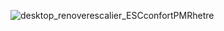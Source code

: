 ![desktop_renoverescalier_ESCconfortPMRhetre](//statics.lapeyre.fr/img/contrib/2bdd4da30020c0b1/desktop_renoverescalier_ESCconfortPMRhetre.jpg)
##